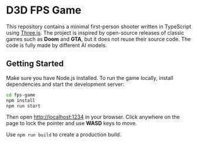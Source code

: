# D3D FPS Game

This repository contains a minimal first-person shooter written in TypeScript using [Three.js](https://threejs.org/). The project is inspired by open-source releases of classic games such as **Doom** and **GTA**, but it does not reuse their source code. The code is fully made by different AI models.

## Getting Started

Make sure you have Node.js installed. To run the game locally, install dependencies and start the development server:

```bash
cd fps-game
npm install
npm run start
```

Then open <http://localhost:1234> in your browser. Click anywhere on the page to lock the pointer and use **WASD** keys to move.

Use `npm run build` to create a production build.
